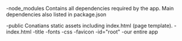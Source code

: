 -node_modules
Contains all dependencies required by the app. Main dependencies also listed in package.json

-public
Conatians static assets including index.html
(page template).
-index.html
-title
-fonts
-css
-favicon
-id="root" -our entire app